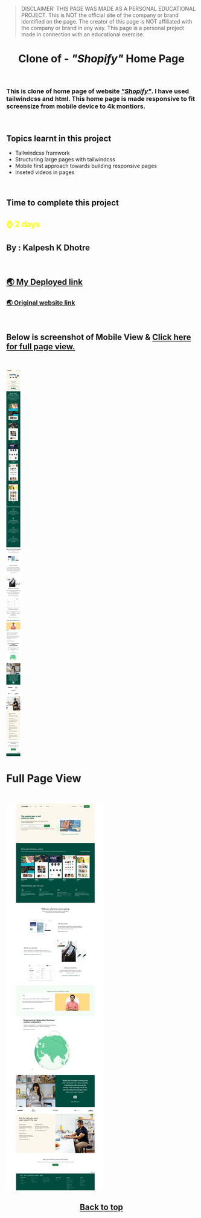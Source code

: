 >DISCLAIMER: THIS PAGE WAS MADE AS A PERSONAL EDUCATIONAL PROJECT. This is NOT the official site of the company or brand identified on the page. The creator of this page is NOT affiliated with the company or brand in any way. This page is a personal project made in connection with an educational exercise.

# <center>**Clone of - <font color="#090909"><i>"Shopify"</i></font> Home Page**</center>

<br>

### This is clone of home page of website [<font color="#090909"><i>"Shopify"</i></font>](https://rode.com/en). I have used tailwindcss and html. This home page is made responsive to fit screensize from mobile device to 4k montiors.

<br>

## Topics learnt in this project

-   Tailwindcss framwork
-   Structuring large pages with tailwindcss
-   Mobile first approach towards building responsive pages
-   Inseted videos in pages

<br>

## Time to complete this project

## <font color="Yellow">**⌚ 2 days**</font>

## **By : Kalpesh K Dhotre**

<br>

## <a href="https://talewindcss-shopify-clone.netlify.app/" target="_blank">🌏 My Deployed link

</a>

### <a href="https://www.shopify.com/in" target="_blank">🌏 Original website link</a>

<br>

## Below is screenshot of Mobile View & [Click here for full page view.](#full-page-view)

<br>

![Mobile Resonsive Page Screenshot](./MobileViewShopify.jpeg)
<br>

# Full Page View

<br>

![Mobile Resonsive Page Screenshot](./BigScreenShopify.jpeg)

## <center> [Back to top](#centerclone-of---font-color090909ishopifyifont-home-pagecenter)</center>
